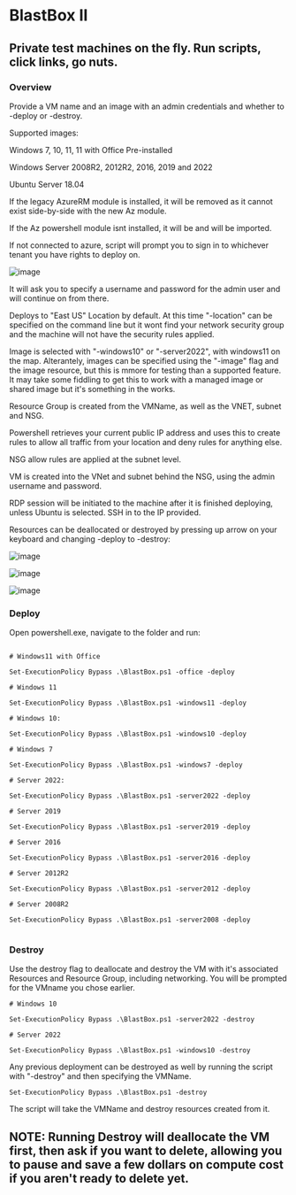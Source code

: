 # BlastBox II

## Private test machines on the fly. Run scripts, click links, go nuts.

### Overview
Provide a VM name and an image with an admin credentials and whether to -deploy or -destroy.

Supported images:

Windows 7, 10, 11, 11 with Office Pre-installed

Windows Server 2008R2, 2012R2, 2016, 2019 and 2022

Ubuntu Server 18.04

If the legacy AzureRM module is installed, it will be removed as it cannot exist side-by-side with the new Az module.

If the Az powershell module isnt installed, it will be and will be imported.

If not connected to azure, script will prompt you to sign in to whichever tenant you have rights to deploy on.

![image](https://user-images.githubusercontent.com/65114647/222898992-2d2bfdb3-8f5b-4946-b05d-207ea9a7ed02.png)

It will ask you to specify a username and password for the admin user and will continue on from there.

Deploys to "East US" Location by default. At this time "-location" can be specified on the command line but it wont find your network security group and the machine will not have the security rules applied.

Image is selected with "-windows10" or "-server2022", with windows11 on the map.
Alterantely, images can be specified using the "-image" flag and the image resource, but this is mmore for testing than a supported feature. It may take some fiddling to get this to work with a managed image or shared image but it's something in the works.

Resource Group is created from the VMName, as well as the VNET, subnet and NSG.

Powershell retrieves your current public IP address and uses this to create rules to allow all traffic from your location and deny rules for anything else.

NSG allow rules are applied at the subnet level.

VM is created into the VNet and subnet behind the NSG, using the admin username and password.

RDP session will be initiated to the machine after it is finished deploying, unless Ubuntu is selected. SSH in to the IP provided.

Resources can be deallocated or destroyed by pressing up arrow on your keyboard and changing -deploy to -destroy:

![image](https://user-images.githubusercontent.com/65114647/222897627-9f6429a2-e274-4f3a-830b-f11e70123e0b.png)

![image](https://user-images.githubusercontent.com/65114647/222899334-2393f630-6b95-4749-a4fa-ca6deb5f876d.png)

![image](https://user-images.githubusercontent.com/65114647/222899413-299be5b1-e5db-45ea-b069-4134bfe0f9ae.png)


### Deploy
Open powershell.exe, navigate to the folder and run:

```

# Windows11 with Office

Set-ExecutionPolicy Bypass .\BlastBox.ps1 -office -deploy

# Windows 11
 
Set-ExecutionPolicy Bypass .\BlastBox.ps1 -windows11 -deploy

# Windows 10:

Set-ExecutionPolicy Bypass .\BlastBox.ps1 -windows10 -deploy

# Windows 7

Set-ExecutionPolicy Bypass .\BlastBox.ps1 -windows7 -deploy
 
# Server 2022:

Set-ExecutionPolicy Bypass .\BlastBox.ps1 -server2022 -deploy

# Server 2019

Set-ExecutionPolicy Bypass .\BlastBox.ps1 -server2019 -deploy

# Server 2016

Set-ExecutionPolicy Bypass .\BlastBox.ps1 -server2016 -deploy

# Server 2012R2

Set-ExecutionPolicy Bypass .\BlastBox.ps1 -server2012 -deploy

# Server 2008R2

Set-ExecutionPolicy Bypass .\BlastBox.ps1 -server2008 -deploy


```

### Destroy
Use the destroy flag to deallocate and destroy the VM with it's associated Resources and Resource Group, including networking.
You will be prompted for the VMname you chose earlier.

```
# Windows 10

Set-ExecutionPolicy Bypass .\BlastBox.ps1 -server2022 -destroy

# Server 2022

Set-ExecutionPolicy Bypass .\BlastBox.ps1 -windows10 -destroy
```

Any previous deployment can be destroyed as well by running the script with "-destroy" and then specifying the VMName.

```
Set-ExecutionPolicy Bypass .\BlastBox.ps1 -destroy
```

The script will take the VMName and destroy resources created from it.

## NOTE: Running Destroy will deallocate the VM first, then ask if you want to delete, allowing you to pause and save a few dollars on compute cost if you aren't ready to delete yet.

